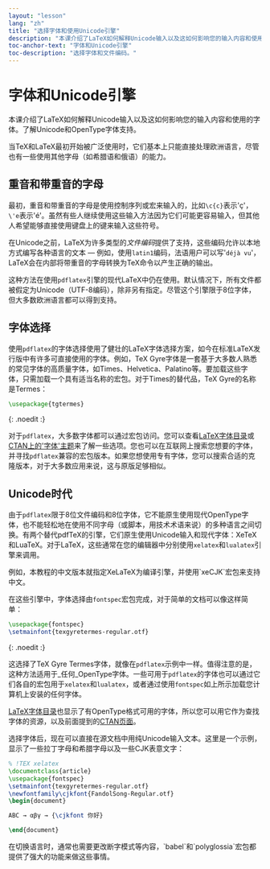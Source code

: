 ```yaml
---
layout: "lesson"
lang: "zh"
title: "选择字体和使用Unicode引擎"
description: "本课介绍了LaTeX如何解释Unicode输入以及这如何影响您的输入内容和使用的字体。了解Unicode和OpenType字体支持。"
toc-anchor-text: "字体和Unicode引擎"
toc-description: "选择字体和文件编码。"
---
```


# 字体和Unicode引擎

<span
  class="summary">本课介绍了LaTeX如何解释Unicode输入以及这如何影响您的输入内容和使用的字体。了解Unicode和OpenType字体支持。</span>

当TeX和LaTeX最初开始被广泛使用时，它们基本上只能直接处理欧洲语言，尽管也有一些使用其他字母（如希腊语和俄语）的能力。

## 重音和带重音的字母

最初，重音和带重音的字母是使用控制序列或宏来输入的，比如`\c{c}`表示'ç'，`\'e`表示'é'。虽然有些人继续使用这些输入方法因为它们可能更容易输入，但其他人希望能够直接使用键盘上的键来输入这些符号。

在Unicode之前，LaTeX为许多类型的*文件编码*提供了支持，这些编码允许以本地方式编写各种语言的文本 — 例如，使用`latin1`编码，法语用户可以写'`déjà vu`'，LaTeX会在内部将带重音的字母转换为TeX命令以产生正确的输出。

这种方法在使用`pdflatex`引擎的现代LaTeX中仍在使用。默认情况下，所有文件都被假定为Unicode（UTF-8编码），除非另有指定。尽管这个引擎限于8位字体，但大多数欧洲语言都可以得到支持。

## 字体选择

使用`pdflatex`的字体选择使用了健壮的LaTeX字体选择方案，如今在标准LaTeX发行版中有许多可直接使用的字体。例如，TeX Gyre字体是一套基于大多数人熟悉的常见字体的高质量字体，如Times、Helvetica、Palatino等。要加载这些字体，只需加载一个具有适当名称的宏包。对于Times的替代品，TeX Gyre的名称是Termes：

```latex
\usepackage{tgtermes}
```
{: .noedit :}

对于`pdflatex`，大多数字体都可以通过宏包访问。您可以查看[LaTeX字体目录](https://www.tug.org/FontCatalogue/)或[CTAN上的'字体'主题](https://www.ctan.org/topic/font)来了解一些选项。您也可以在互联网上搜索您想要的字体，并寻找`pdflatex`兼容的宏包版本。如果您想使用专有字体，您可以搜索合适的克隆版本，对于大多数应用来说，这与原版足够相似。

## Unicode时代

由于`pdflatex`限于8位文件编码和8位字体，它不能原生使用现代OpenType字体，也不能轻松地在使用不同字母（或脚本，用技术术语来说）的多种语言之间切换。有两个替代pdfTeX的引擎，它们原生使用Unicode输入和现代字体：XeTeX和LuaTeX。对于LaTeX，这些通常在您的编辑器中分别使用`xelatex`和`lualatex`引擎来调用。

<p class="hint">例如，本教程的中文版本就指定XeLaTeX为编译引擎，并使用`xeCJK`宏包来支持中文。</p>

在这些引擎中，字体选择由`fontspec`宏包完成，对于简单的文档可以像这样简单：
```latex
\usepackage{fontspec}
\setmainfont{texgyretermes-regular.otf}
```
{: .noedit :}

这选择了TeX Gyre Termes字体，就像在`pdflatex`示例中一样。值得注意的是，这种方法适用于_任何_OpenType字体。一些可用于`pdflatex`的字体也可以通过它们各自的宏包用于`xelatex`和`lualatex`，或者通过使用`fontspec`如上所示加载您计算机上安装的任何字体。

[LaTeX字体目录](https://www.tug.org/FontCatalogue/)也显示了有OpenType格式可用的字体，所以您可以用它作为查找字体的资源，以及前面提到的[CTAN页面](https://www.ctan.org/topic/font)。

选择字体后，现在可以直接在源文档中用纯Unicode输入文本。这里是一个示例，显示了一些拉丁字母和希腊字母以及一些CJK表意文字：

```latex
% !TEX xelatex
\documentclass{article}
\usepackage{fontspec}
\setmainfont{texgyretermes-regular.otf}
\newfontfamily\cjkfont{FandolSong-Regular.otf}
\begin{document}

ABC → αβγ → {\cjkfont 你好}

\end{document}
```

<p 
  class="hint">在切换语言时，通常也需要更改断字模式等内容，`babel`和`polyglossia`宏包都提供了强大的功能来做这些事情。</p>
